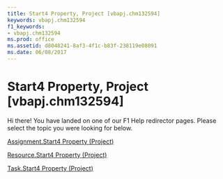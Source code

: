 ```yaml
---
title: Start4 Property, Project [vbapj.chm132594]
keywords: vbapj.chm132594
f1_keywords:
- vbapj.chm132594
ms.prod: office
ms.assetid: d8048241-8af3-4f1c-b83f-238119e08091
ms.date: 06/08/2017
---
```



# Start4 Property, Project [vbapj.chm132594]

Hi there! You have landed on one of our F1 Help redirector pages. Please select the topic you were looking for below.

[Assignment.Start4 Property (Project)](http://msdn.microsoft.com/library/22750cd1-fa23-1925-1d8e-234c4acf2804%28Office.15%29.aspx)

[Resource.Start4 Property (Project)](http://msdn.microsoft.com/library/3be36f5d-cc31-d3c8-82ae-0857a7a9183a%28Office.15%29.aspx)

[Task.Start4 Property (Project)](http://msdn.microsoft.com/library/b95d7dca-e016-7dcf-8cba-2194785f4b0f%28Office.15%29.aspx)

